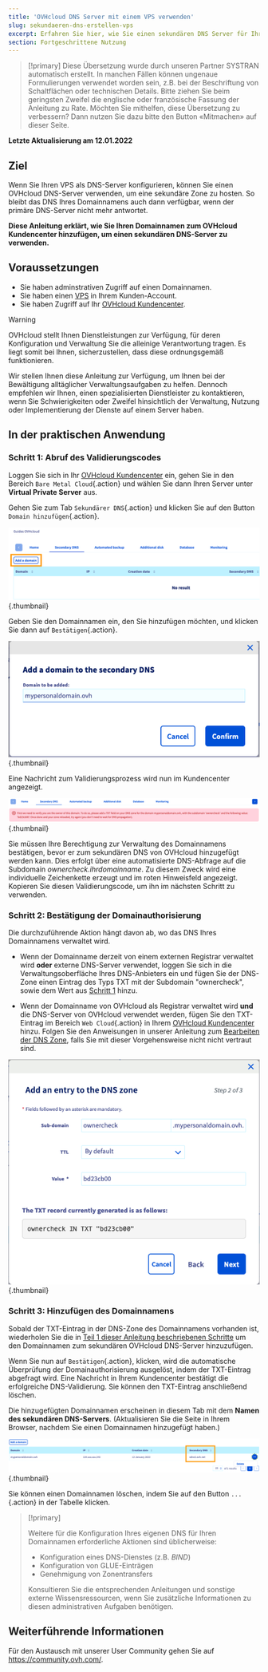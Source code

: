 ```yaml
---
title: 'OVHcloud DNS Server mit einem VPS verwenden'
slug: sekundaeren-dns-erstellen-vps
excerpt: Erfahren Sie hier, wie Sie einen sekundären DNS Server für Ihren VPS einrichten
section: Fortgeschrittene Nutzung
---
```


> [!primary]
> Diese Übersetzung wurde durch unseren Partner SYSTRAN automatisch erstellt. In manchen Fällen können ungenaue Formulierungen verwendet worden sein, z.B. bei der Beschriftung von Schaltflächen oder technischen Details. Bitte ziehen Sie beim geringsten Zweifel die englische oder französische Fassung der Anleitung zu Rate. Möchten Sie mithelfen, diese Übersetzung zu verbessern? Dann nutzen Sie dazu bitte den Button «Mitmachen» auf dieser Seite.
>

**Letzte Aktualisierung am 12.01.2022**

## Ziel

Wenn Sie Ihren VPS als DNS-Server konfigurieren, können Sie einen OVHcloud DNS-Server verwenden, um eine sekundäre Zone zu hosten. So bleibt das DNS Ihres Domainnamens auch dann verfügbar, wenn der primäre DNS-Server nicht mehr antwortet.

**Diese Anleitung erklärt, wie Sie Ihren Domainnamen zum OVHcloud Kundencenter hinzufügen, um einen sekundären DNS-Server zu verwenden.**

## Voraussetzungen

- Sie haben adminstrativen Zugriff auf einen Domainnamen.
- Sie haben einen [VPS](https://www.ovhcloud.com/de/vps/) in Ihrem Kunden-Account.
- Sie haben Zugriff auf Ihr [OVHcloud Kundencenter](https://www.ovh.com/auth/?action=gotomanager&from=https://www.ovh.de/&ovhSubsidiary=de).

> [!warning]
>
> OVHcloud stellt Ihnen Dienstleistungen zur Verfügung, für deren Konfiguration und Verwaltung Sie die alleinige Verantwortung tragen. Es liegt somit bei Ihnen, sicherzustellen, dass diese ordnungsgemäß funktionieren.
> 
> Wir stellen Ihnen diese Anleitung zur Verfügung, um Ihnen bei der Bewältigung alltäglicher Verwaltungsaufgaben zu helfen. Dennoch empfehlen wir Ihnen, einen spezialisierten Dienstleister zu kontaktieren, wenn Sie Schwierigkeiten oder Zweifel hinsichtlich der Verwaltung, Nutzung oder Implementierung der Dienste auf einem Server haben.
> 

## In der praktischen Anwendung

### Schritt 1: Abruf des Validierungscodes <a name="retrievecode"></a>

Loggen Sie sich in Ihr [OVHcloud Kundencenter](https://www.ovh.com/auth/?action=gotomanager&from=https://www.ovh.de/&ovhSubsidiary=de) ein, gehen Sie in den Bereich `Bare Metal Cloud`{.action} und wählen Sie dann Ihren Server unter **Virtual Private Server** aus.

Gehen Sie zum Tab `Sekundärer DNS`{.action} und klicken Sie auf den Button `Domain hinzufügen`{.action}.

![Sekundärer DNS](images/sec-01.png){.thumbnail}

Geben Sie den Domainnamen ein, den Sie hinzufügen möchten, und klicken Sie dann auf `Bestätigen`{.action}.

![Sekundärer DNS](images/sec-02.png){.thumbnail}

Eine Nachricht zum Validierungsprozess wird nun im Kundencenter angezeigt.

![Sekundärer DNS](images/sec-03.png){.thumbnail}

Sie müssen Ihre Berechtigung zur Verwaltung des Domainnamens bestätigen, bevor er zum sekundären DNS von OVHcloud hinzugefügt werden kann. Dies erfolgt über eine automatisierte DNS-Abfrage auf die Subdomain *ownercheck.ihrdomainname*. Zu diesem Zweck wird eine individuelle Zeichenkette erzeugt und im roten Hinweisfeld angezeigt. Kopieren Sie diesen Validierungscode, um ihn im nächsten Schritt zu verwenden.

### Schritt 2: Bestätigung der Domainauthorisierung <a name="verifyingdomain"></a>

Die durchzuführende Aktion hängt davon ab, wo das DNS Ihres Domainnamens verwaltet wird.

- Wenn der Domainname derzeit von einem externen Registrar verwaltet wird **oder** externe DNS-Server verwendet, loggen Sie sich in die Verwaltungsoberfläche Ihres DNS-Anbieters ein und fügen Sie der DNS-Zone einen Eintrag des Typs TXT mit der Subdomain "ownercheck", sowie dem Wert aus [Schritt 1](#retrievecode) hinzu.

- Wenn der Domainname von OVHcloud als Registrar verwaltet wird **und** die DNS-Server von OVHcloud verwendet werden, fügen Sie den TXT-Eintrag im Bereich `Web Cloud`{.action} in Ihrem [OVHcloud Kundencenter](https://www.ovh.com/auth/?action=gotomanager&from=https://www.ovh.de/&ovhSubsidiary=de) hinzu. Folgen Sie den Anweisungen in unserer Anleitung zum [Bearbeiten der DNS Zone](../../domains/webhosting_bearbeiten_der_dns_zone/), falls Sie mit dieser Vorgehensweise nicht nicht vertraut sind.

![Sekundärer DNS](images/sec-04.png){.thumbnail}

### Schritt 3: Hinzufügen des Domainnamens

Sobald der TXT-Eintrag in der DNS-Zone des Domainnamens vorhanden ist, wiederholen Sie die in [Teil 1 dieser Anleitung beschriebenen Schritte](#retrievecode) um den Domainnamen zum sekundären OVHcloud DNS-Server hinzuzufügen.

Wenn Sie nun auf `Bestätigen`{.action}, klicken, wird die automatische Überprüfung der Domainauthorisierung ausgelöst, indem der TXT-Eintrag abgefragt wird. Eine Nachricht in Ihrem Kundencenter bestätigt die erfolgreiche DNS-Validierung. Sie können den TXT-Eintrag anschließend löschen.

Die hinzugefügten Domainnamen erscheinen in diesem Tab mit dem **Namen des sekundären DNS-Servers**. (Aktualisieren Sie die Seite in Ihrem Browser, nachdem Sie einen Domainnamen hinzugefügt haben.)

![Sekundärer DNS](images/sec-05.png){.thumbnail}

Sie können einen Domainnamen löschen, indem Sie auf den Button `...`{.action} in der Tabelle klicken.

> [!primary]
>
> Weitere für die Konfiguration Ihres eigenen DNS für Ihren Domainnamen erforderliche Aktionen sind üblicherweise:
>
> - Konfiguration eines DNS-Dienstes (z.B. *BIND*)
> - Konfiguration von GLUE-Einträgen
> - Genehmigung von Zonentransfers
>
> Konsultieren Sie die entsprechenden Anleitungen und sonstige externe Wissensressourcen, wenn Sie zusätzliche Informationen zu diesen administrativen Aufgaben benötigen.

## Weiterführende Informationen

Für den Austausch mit unserer User Community gehen Sie auf <https://community.ovh.com/>.
